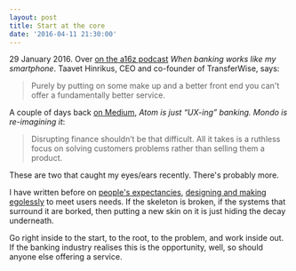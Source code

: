 ```yaml
---
layout: post
title: Start at the core
date: '2016-04-11 21:30:00'
---
```


29 January 2016. Over [on the a16z podcast](http://pca.st/7zTx) _When banking works like my smartphone_. Taavet Hinrikus, CEO and co-founder of TransferWise, says:

> Purely by putting on some make up and a better front end you can't offer a fundamentally better service.

A couple of days back [on Medium](https://medium.com/@davidgtonge/why-mondo-will-blow-atom-out-of-the-water-a1d39924c310#.wfmvt2y34), _Atom is just “UX-ing” banking. Mondo is re-imagining it_:

> Disrupting finance shouldn’t be that difficult. All it takes is a ruthless focus on solving customers problems rather than selling them a product.

These are two that caught my eyes/ears recently. There's probably more.

I have written before on [people's expectancies](/design-is-the-process-and-when-designing-works), [designing and making egolessly](blood-simple) to meet users needs. If the skeleton is broken, if the systems that surround it are borked, then putting a new skin on it is just hiding the decay underneath.

Go right inside to the start, to the root, to the problem, and work inside out. If the banking industry realises this is the opportunity, well, so should anyone else offering a service.
